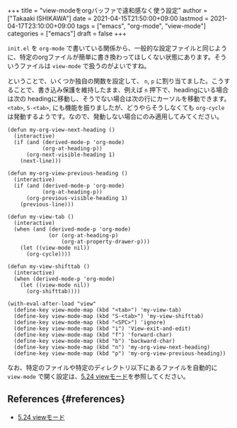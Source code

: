 +++
title = "view-modeをorgバッファで違和感なく使う設定"
author = ["Takaaki ISHIKAWA"]
date = 2021-04-15T21:50:00+09:00
lastmod = 2021-04-17T23:10:00+09:00
tags = ["emacs", "org-mode", "view-mode"]
categories = ["emacs"]
draft = false
+++

`init.el` を `org-mode` で書いている関係から、一般的な設定ファイルと同じように、特定のorgファイルが簡単に書き換わってほしくない状態にあります。そういうファイルは `view-mode` で扱うのがよいですね。

ということで、いくつか独自の関数を設定して、 `n`, `p` に割り当てました。こうすることで、書き込み保護を維持したまま、例えば `n` 押下で、headingにいる場合は次の headingに移動し、そうでない場合は次の行にカーソルを移動できます。 `<tab>`, `S-<tab>`, にも機能を振りましたが、どうやらそうしなくても `org-cycle` は発動するようです。なので、発動しない場合にのみ適用してみてください。

```emacs-lisp
(defun my-org-view-next-heading ()
  (interactive)
  (if (and (derived-mode-p 'org-mode)
           (org-at-heading-p))
      (org-next-visible-heading 1)
    (next-line)))

(defun my-org-view-previous-heading ()
  (interactive)
  (if (and (derived-mode-p 'org-mode)
           (org-at-heading-p))
      (org-previous-visible-heading 1)
    (previous-line)))

(defun my-view-tab ()
  (interactive)
  (when (and (derived-mode-p 'org-mode)
             (or (org-at-heading-p)
                 (org-at-property-drawer-p)))
    (let ((view-mode nil))
      (org-cycle))))

(defun my-view-shifttab ()
  (interactive)
  (when (derived-mode-p 'org-mode)
    (let ((view-mode nil))
      (org-shifttab))))

(with-eval-after-load "view"
  (define-key view-mode-map (kbd "<tab>") 'my-view-tab)
  (define-key view-mode-map (kbd "S-<tab>") 'my-view-shifttab)
  (define-key view-mode-map (kbd "<SPC>") 'ignore)
  (define-key view-mode-map (kbd "i") 'View-exit-and-edit)
  (define-key view-mode-map (kbd "f") 'forward-char)
  (define-key view-mode-map (kbd "b") 'backward-char)
  (define-key view-mode-map (kbd "n") 'my-org-view-next-heading)
  (define-key view-mode-map (kbd "p") 'my-org-view-previous-heading))
```

なお、特定のファイルや特定のディレクトリ以下にあるファイルを自動的に `view-mode` で開く設定は、[5.24 viewモード](https://takaxp.github.io/init.html#org6b6c1c11)を参照してください。


## References {#references}

-   [5.24 viewモード](https://takaxp.github.io/init.html#org6b6c1c11)
